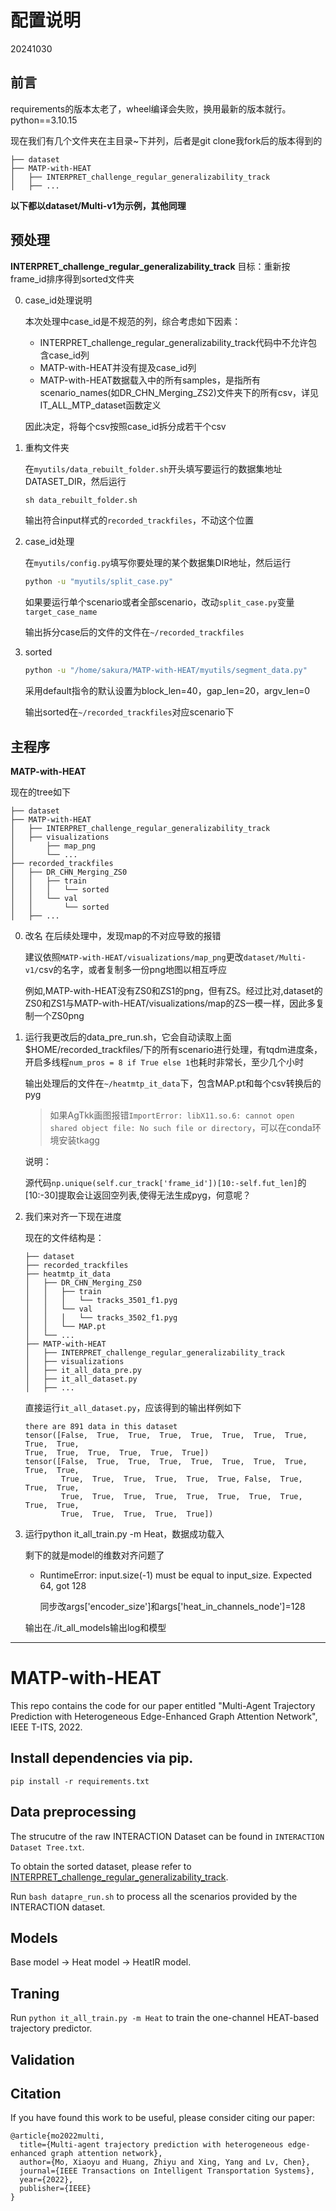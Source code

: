 # 配置说明
20241030
## 前言
requirements的版本太老了，wheel编译会失败，换用最新的版本就行。python==3.10.15

现在我们有几个文件夹在主目录~下并列，后者是git clone我fork后的版本得到的
```
├── dataset
├── MATP-with-HEAT
│   ├── INTERPRET_challenge_regular_generalizability_track
│   ├── ...
```
**以下都以dataset/Multi-v1为示例，其他同理**
## 预处理
**INTERPRET_challenge_regular_generalizability_track** 目标：重新按frame_id排序得到sorted文件夹

0. case_id处理说明

    本次处理中case_id是不规范的列，综合考虑如下因素：

    - INTERPRET_challenge_regular_generalizability_track代码中不允许包含case_id列
    - MATP-with-HEAT并没有提及case_id列
    - MATP-with-HEAT数据载入中的所有samples，是指所有scenario_names(如DR_CHN_Merging_ZS2)文件夹下的所有csv，详见IT_ALL_MTP_dataset函数定义
    
    因此决定，将每个csv按照case_id拆分成若干个csv

1. 重构文件夹

    在`myutils/data_rebuilt_folder.sh`开头填写要运行的数据集地址DATASET_DIR，然后运行

    ```cmd
    sh data_rebuilt_folder.sh
    ```

    输出符合input样式的`recorded_trackfiles`，不动这个位置

2. case_id处理

    在`myutils/config.py`填写你要处理的某个数据集DIR地址，然后运行
    ```cmd
    python -u "myutils/split_case.py"
    ```
    如果要运行单个scenario或者全部scenario，改动`split_case.py`变量`target_case_name`

    输出拆分case后的文件的文件在`~/recorded_trackfiles`
3. sorted

    ```cmd
    python -u "/home/sakura/MATP-with-HEAT/myutils/segment_data.py"
    ```

    采用default指令的默认设置为block_len=40，gap_len=20，argv_len=0

    输出sorted在`~/recorded_trackfiles`对应scenario下
    
## 主程序
**MATP-with-HEAT**

现在的tree如下
```
├── dataset
├── MATP-with-HEAT
│   ├── INTERPRET_challenge_regular_generalizability_track
│   ├── visualizations
│       ├── map_png
│       └── ...
├── recorded_trackfiles
│   ├── DR_CHN_Merging_ZS0
│   │   ├── train
│   │   │   └── sorted
│   │   └── val
│   │       └── sorted
│   ├── ...

```
0. 改名
    在后续处理中，发现map的不对应导致的报错

    建议依照`MATP-with-HEAT/visualizations/map_png`更改`dataset/Multi-v1/`csv的名字，或者复制多一份png地图以相互呼应

    例如,MATP-with-HEAT没有ZS0和ZS1的png，但有ZS。经过比对,dataset的ZS0和ZS1与MATP-with-HEAT/visualizations/map的ZS一模一样，因此多复制一个ZS0png

1. 运行我更改后的data_pre_run.sh，它会自动读取上面$HOME/recorded_trackfiles/下的所有scenario进行处理，有tqdm进度条，开启多线程`num_pros = 8 if True else 1`也耗时非常长，至少几个小时

    输出处理后的文件在`~/heatmtp_it_data`下，包含MAP.pt和每个csv转换后的pyg

    >   如果AgTkk画图报错`ImportError: libX11.so.6: cannot open shared object file: No such file or directory`，可以在conda环境安装tkagg

    说明：

    源代码`np.unique(self.cur_track['frame_id'])[10:-self.fut_len]`的[10:-30]提取会让返回空列表,使得无法生成pyg，何意呢？

2. 我们来对齐一下现在进度
    
    现在的文件结构是：

    ```
    ├── dataset
    ├── recorded_trackfiles
    ├── heatmtp_it_data
    │   ├── DR_CHN_Merging_ZS0
    │   │   ├── train
    │   │   │   └── tracks_3501_f1.pyg
    │   │   └── val
    │   │   │   └── tracks_3502_f1.pyg
    │   │   └── MAP.pt
    │   └── ...
    ├── MATP-with-HEAT
    │   ├── INTERPRET_challenge_regular_generalizability_track
    │   ├── visualizations
    │   ├── it_all_data_pre.py
    │   ├── it_all_dataset.py
    │   ├── ...
    ```
    直接运行`it_all_dataset.py`，应该得到的输出样例如下
    ```text
    there are 891 data in this dataset
    tensor([False,  True,  True,  True,  True,  True,  True,  True,  True,  True,
    True,  True,  True,  True,  True,  True])
    tensor([False,  True,  True,  True,  True,  True,  True,  True,  True,  True,
            True,  True,  True,  True,  True,  True, False,  True,  True,  True,
            True,  True,  True,  True,  True,  True,  True,  True,  True,  True,
            True,  True,  True,  True,  True])
    ```
3. 运行python it_all_train.py -m Heat，数据成功载入

    剩下的就是model的维数对齐问题了

    - RuntimeError: input.size(-1) must be equal to input_size. Expected 64, got 128

        同步改args['encoder_size']和args['heat_in_channels_node']=128

    输出在./it_all_models输出log和模型

    
---

# MATP-with-HEAT
This repo contains the code for our paper entitled "Multi-Agent Trajectory Prediction with Heterogeneous Edge-Enhanced Graph Attention Network", IEEE T-ITS, 2022.

## Install dependencies via pip.
`pip install -r requirements.txt`

## Data preprocessing
The strucutre of the raw INTERACTION Dataset can be found in `INTERACTION Dataset Tree.txt`.

To obtain the sorted dataset, please refer to 
[INTERPRET_challenge_regular_generalizability_track](https://github.com/interaction-dataset/INTERPRET_challenge_regular_generalizability_track). 

Run `bash datapre_run.sh` to process all the scenarios provided by the INTERACTION dataset.

## Models
Base model -> Heat model -> HeatIR model.

## Traning
Run `python it_all_train.py -m Heat` to train the one-channel HEAT-based trajectory predictor.

## Validation

## Citation
If you have found this work to be useful, please consider citing our paper:
```
@article{mo2022multi,
  title={Multi-agent trajectory prediction with heterogeneous edge-enhanced graph attention network},
  author={Mo, Xiaoyu and Huang, Zhiyu and Xing, Yang and Lv, Chen},
  journal={IEEE Transactions on Intelligent Transportation Systems},
  year={2022},
  publisher={IEEE}
}
```
